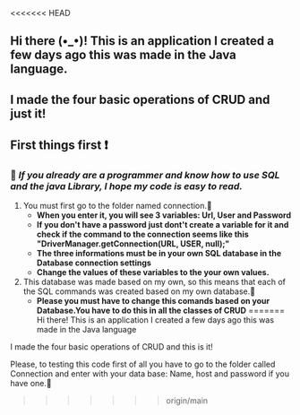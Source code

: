 <<<<<<< HEAD
## Hi there (•_•)! This is an application I created a few days ago this was made in the Java language.
## I made the four basic operations of CRUD and just it!

## **First things first ❗**
###  💭 *If you already are a programmer and know how to use SQL and the java Library, I hope my code is easy to read.*
1. You must first go to the folder named connection.💬
    * **When you enter it,  you will see 3 variables: Url, User and Password**
    * **If you don't have a password just dont't create a variable for it and check if the command to the connection seems like this "DriverManager.getConnection(URL, USER, null);"**
    * **The three informations must be in your own SQL database in the Database connection settings**
    * **Change the values of these variables to the your own values.**
2. This database was made based on my own, so this means that each of the SQL commands was created based on my own database.💬
    * **Please you must have to change this comands based on your Database.You have to do this in all the classes of CRUD**
=======
Hi there! This is an application I created a few days ago this was made in the Java language

I made the four basic operations of CRUD and this is it!

Please, to testing this code first of all you have to go to the folder called Connection and enter with your data base: Name, host and password if you have one.👾 
>>>>>>> origin/main

